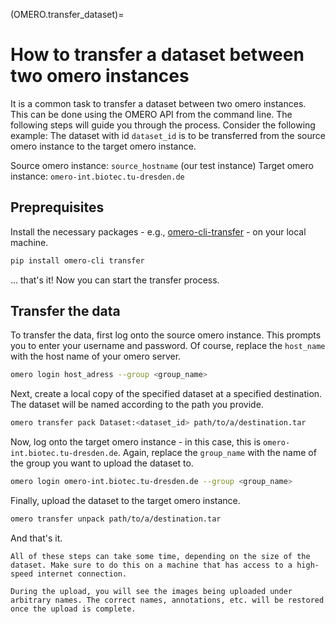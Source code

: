 (OMERO.transfer_dataset)=
# How to transfer a dataset between two omero instances

It is a common task to transfer a dataset between two omero instances. This can be done using the OMERO API from the command line. The following steps will guide you through the process. Consider the following example: The dataset with id `dataset_id` is to be transferred from the source omero instance to the target omero instance.

Source omero instance: `source_hostname` (our test instance)
Target omero instance: `omero-int.biotec.tu-dresden.de`

## Preprequisites

Install the necessary packages - e.g., [omero-cli-transfer](https://github.com/ome/omero-cli-transfer) - on your local machine.

```bash
pip install omero-cli transfer
```

... that's it! Now you can start the transfer process.

## Transfer the data

To transfer the data, first log onto the source omero instance. This prompts you to enter your username and password. Of course, replace the `host_name` with the host name of your omero server.

```bash
omero login host_adress --group <group_name>
```

Next, create a local copy of the specified dataset at a specified destination. The dataset will be named according to the path you provide.

```bash
omero transfer pack Dataset:<dataset_id> path/to/a/destination.tar
```	

Now, log onto the target omero instance - in this case, this is `omero-int.biotec.tu-dresden.de`. Again, replace the `group_name` with the name of the group you want to upload the dataset to.

```bash
omero login omero-int.biotec.tu-dresden.de --group <group_name>
```

Finally, upload the dataset to the target omero instance.

```bash
omero transfer unpack path/to/a/destination.tar
```

And that's it. 

```{note}
All of these steps can take some time, depending on the size of the dataset. Make sure to do this on a machine that has access to a high-speed internet connection.
```

```{note}
During the upload, you will see the images being uploaded under arbitrary names. The correct names, annotations, etc. will be restored once the upload is complete.
```
